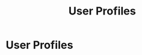 ﻿---
uid: user-profiles
topic: user-profiles
locale: en
title: User Profiles
dnneditions: DNN Platform, Evoq Content,Evoq Engage
dnnversion: 09.02.00
parent-topic: configuring-your-site
related-topics:
---

# User Profiles
